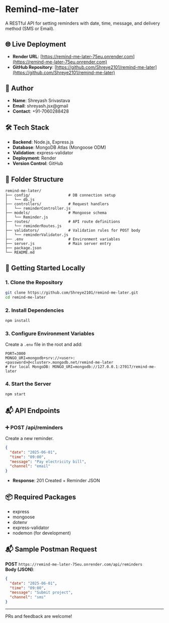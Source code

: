 # Remind-me-later

A RESTful API for setting reminders with date, time, message, and delivery method (SMS or Email).

## 🌐 Live Deployment
- **Render URL**: [https://remind-me-later-75eu.onrender.com](https://remind-me-later-75eu.onrender.com)
- **GitHub Repository**: [https://github.com/Shreye2101/remind-me-later](https://github.com/Shreye2101/remind-me-later)

## 👤 Author
- **Name**: Shreyash Srivastava
- **Email**: shreyash.jsx@gmail
- **Contact**: +91-7060288428

## 🛠️ Tech Stack
- **Backend**: Node.js, Express.js
- **Database**: MongoDB Atlas (Mongoose ODM)
- **Validation**: express-validator
- **Deployment**: Render
- **Version Control**: GitHub

## 📁 Folder Structure
```
remind-me-later/
├── config/                 # DB connection setup
│   └── db.js
├── controllers/            # Request handlers
│   └── reminderController.js
├── models/                 # Mongoose schema
│   └── Reminder.js
├── routes/                 # API route definitions
│   └── reminderRoutes.js
├── validators/             # Validation rules for POST body
│   └── reminderValidator.js
├── .env                    # Environment variables
├── server.js               # Main server entry
├── package.json
└── README.md
```

## 🚀 Getting Started Locally

### 1. Clone the Repository
```bash
git clone https://github.com/Shreye2101/remind-me-later.git
cd remind-me-later
```

### 2. Install Dependencies
```bash
npm install
```

### 3. Configure Environment Variables
Create a `.env` file in the root and add:
```env
PORT=3000
MONGO_URI=mongodb+srv://<user>:<password>@<cluster>.mongodb.net/remind-me-later
# For local MongoDB: MONGO_URI=mongodb://127.0.0.1:27017/remind-me-later
```

### 4. Start the Server
```bash
npm start
```

## 📬 API Endpoints

### ➕ POST /api/reminders
Create a new reminder.
```json
{
  "date": "2025-06-01",
  "time": "09:00",
  "message": "Pay electricity bill",
  "channel": "email"
}
```
- **Response**: 201 Created + Reminder JSON


## 📦 Required Packages
- express
- mongoose
- dotenv
- express-validator
- nodemon (for development)

## 📬 Sample Postman Request

**POST** `https://remind-me-later-75eu.onrender.com/api/reminders`  
**Body (JSON)**:
```json
{
  "date": "2025-06-01",
  "time": "09:00",
  "message": "Submit project",
  "channel": "sms"
}
```


---
PRs and feedback are welcome!
